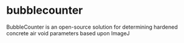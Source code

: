 bubblecounter
=============

BubbleCounter is an open-source solution for determining hardened concrete air void parameters based upon ImageJ
